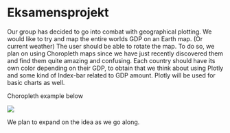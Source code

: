# Eksamensprojekt

Our group has decided to go into combat with geographical plotting.
We would like to try and map the entire worlds GDP on an Earth map. (Or current weather)
The user should be able to rotate the map. To do so, we plan on using Choropleth maps since we have just recently discovered them and find them quite amazing and confusing.
Each country should have its own color depending on their GDP, to obtain that we think about using Plotly and some kind of Index-bar related to GDP amount. Plotly will be used for basic charts as well.


Choropleth  example below

![](https://user-images.githubusercontent.com/21308338/39248776-458e9b0c-489d-11e8-907f-0860a0436a8c.jpg)

We plan to expand on the idea as we go along.


